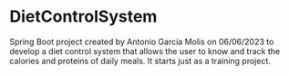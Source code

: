 # DietControlSystem
Spring Boot project created by Antonio García Molis on 06/06/2023 to develop a diet control system that allows the user to know and track the calories and proteins of daily meals. 
It starts just as a training project.
